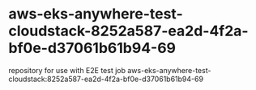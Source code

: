 # aws-eks-anywhere-test-cloudstack-8252a587-ea2d-4f2a-bf0e-d37061b61b94-69
repository for use with E2E test job aws-eks-anywhere-test-cloudstack:8252a587-ea2d-4f2a-bf0e-d37061b61b94-69
